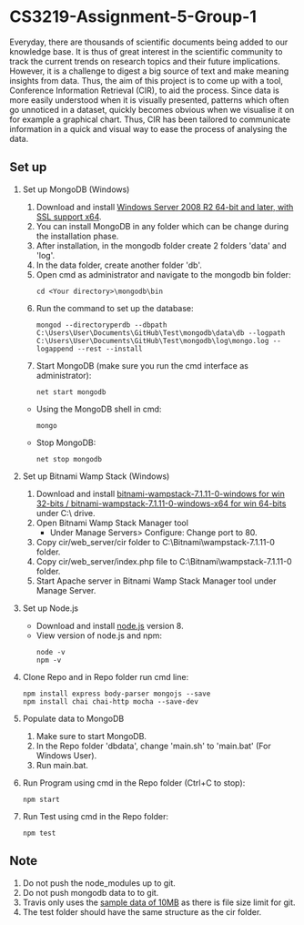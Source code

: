 # CS3219-Assignment-5-Group-1
Everyday, there are thousands of scientific documents being added to our knowledge base. It is thus of great interest in the scientific community to track the current trends on research topics and their future implications. However, it is a challenge to digest a big source of text and make meaning insights from data. Thus, the aim of this project is to come up with a tool, Conference Information Retrieval (CIR), to aid the process. 
Since data is more easily understood when it is visually presented, patterns which often go unnoticed in a dataset, quickly becomes obvious when we visualise it on for example a graphical chart. Thus, CIR has been tailored to communicate information in a quick and visual way to ease the process of analysing the data. 

## Set up
1. Set up MongoDB (Windows)
	1. Download and install [Windows Server 2008 R2 64-bit and later, with SSL support x64](https://www.mongodb.com/download-center#community).
	2. You can install MongoDB in any folder which can be change during the installation phase.
	3. After installation, in the mongodb folder create 2 folders 'data' and 'log'.
	4. In the data folder, create another folder 'db'.
	5. Open cmd as administrator and navigate to the mongodb bin folder:
		```
		cd <Your directory>\mongodb\bin
		```
	6. Run the command to set up the database:
		```
		mongod --directoryperdb --dbpath C:\Users\User\Documents\GitHub\Test\mongodb\data\db --logpath C:\Users\User\Documents\GitHub\Test\mongodb\log\mongo.log --logappend --rest --install
		```
	7. Start MongoDB (make sure you run the cmd interface as administrator):
		```
		net start mongodb
		```
	* Using the MongoDB shell in cmd:
		```
		mongo
		```
	* Stop MongoDB:
		```
		net stop mongodb
		```
2. Set up Bitnami Wamp Stack (Windows)
	1. Download and install [bitnami-wampstack-7.1.11-0-windows for win 32-bits / bitnami-wampstack-7.1.11-0-windows-x64 for win 64-bits](https://bitnami.com/stack/wamp/installer) under C:\ drive.
	2. Open Bitnami Wamp Stack Manager tool
		* Under Manage Servers> Configure: Change port to 80.
	3. Copy cir/web_server/cir folder to C:\Bitnami\wampstack-7.1.11-0 folder.
	4. Copy cir/web_server/index.php file to C:\Bitnami\wampstack-7.1.11-0 folder.
	5. Start Apache server in Bitnami Wamp Stack Manager tool under Manage Server.
	
3. Set up Node.js
	* Download and install [node.js](https://nodejs.org/en/) version 8.
	* View version of node.js and npm:
		```
		node -v
		npm -v
		```

4. Clone Repo and in Repo folder run cmd line:
	```
	npm install express body-parser mongojs --save
	npm install chai chai-http mocha --save-dev
	```

5. Populate data to MongoDB
	1. Make sure to start MongoDB.
	2. In the Repo folder 'dbdata', change 'main.sh' to 'main.bat' (For Windows User).
	3. Run main.bat.

6. Run Program using cmd in the Repo folder (Ctrl+C to stop):
	```
	npm start
	```
	
7. Run Test using cmd in the Repo folder:
	```
	npm test
	```
	
## Note
1. Do not push the node_modules up to git.
2. Do not push mongodb data to to git.
3. Travis only uses the [sample data of 10MB](http://labs.semanticscholar.org/corpus/) as there is file size limit for git.
4. The test folder should have the same structure as the cir folder.
